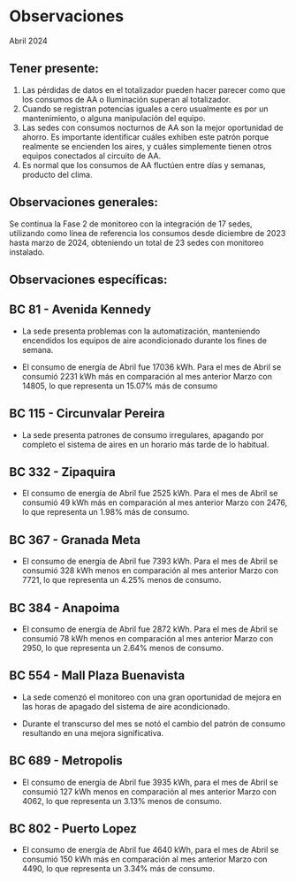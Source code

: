 # Observaciones

<div align="right">

</div>

Abril 2024
## Tener presente:

1. Las pérdidas de datos en el totalizador pueden hacer parecer como que los consumos de AA o Iluminación superan al totalizador.
2. Cuando se registran potencias iguales a cero usualmente es por un mantenimiento, o alguna manipulación del equipo.
3. Las sedes con consumos nocturnos de AA son la mejor oportunidad de ahorro. Es importante identificar cuáles exhiben este patrón porque realmente se encienden los aires, y cuáles simplemente tienen otros equipos conectados al circuito de AA.
4. Es normal que los consumos de AA fluctúen entre días y semanas, producto del clima.


## Observaciones generales:

Se continua la Fase 2 de monitoreo con la integración de 17 sedes, utilizando como línea de referencia los consumos desde diciembre de 2023 hasta marzo de 2024, obteniendo un total de 23 sedes con monitoreo instalado.


## Observaciones específicas:

<!--## BC 73 - Pereira -->
## BC 81 - Avenida Kennedy 

- La sede presenta problemas con la automatización, manteniendo encendidos los equipos de aire acondicionado durante los fines de semana.

- El consumo de energía de Abril fue 17036 kWh. Para el mes de Abril se consumió 2231 kWh más en comparación al mes anterior Marzo con 14805, lo que representa un 15.07% más de consumo

<!--## BC 111 Corozal-->

## BC 115 - Circunvalar Pereira

- La sede presenta patrones de consumo irregulares, apagando por completo el sistema de aires en un horario más tarde de lo habitual.
<!--## BC 265 - Valle de Lili -->
## BC 332 - Zipaquira

- El consumo de energía de Abril fue 2525 kWh. Para el mes de Abril se consumió 49 kWh más en comparación al mes anterior Marzo con 2476, lo que representa un 1.98% más de consumo.
## BC 367 - Granada Meta

- El consumo de energía de Abril fue 7393 kWh. Para el mes de Abril se consumió 328 kWh menos en comparación al mes anterior Marzo con 7721, lo que representa un 4.25% menos de consumo.

## BC 384 - Anapoima 

- El consumo de energía de Abril fue 2872 kWh. Para el mes de Abril se consumió 78 kWh menos en comparación al mes anterior Marzo con 2950, lo que representa un 2.64% menos de consumo.

<!--## BC 388 - CC Hayuelos

- La hora de apagado tuvo una mejora significativa con respecto al mes anterior.-->

<!--## BC 478 - Mix Vía 40 -->
<!--## BC 513 - El Difícil -->

<!--## BC 516 - Santa Marta -->
<!--## BC 517 - El Rodadero -->

## BC 554 - Mall Plaza Buenavista

- La sede comenzó el monitoreo con una gran oportunidad de mejora en las horas de apagado del sistema de aire acondicionado.

- Durante el transcurso del mes se notó el cambio del patrón de consumo resultando en una mejora significativa.

<!-- ## BC 681 - Cerete -->

<!-- ## BC 687 - Planeta Rica -->

## BC 689 - Metropolis

- El consumo de energía de Abril fue 3935 kWh, para el mes de Abril se consumió 127 kWh menos en comparación al mes anterior Marzo con 4062, lo que representa un 3.13% menos de consumo.

<!-- ##BC 733 - La Unión Valle -->

<!-- BC 772 - Caicedonia -->

<!-- BC 775 - Bulevar 54 -->

<!-- BC 777 - Parque Washington -->

<!-- ## BC 781 - Prado Plaza  -->


## BC 802 - Puerto Lopez

- El consumo de energía de Abril fue 4640 kWh, para el mes de Abril se consumió 150 kWh más en comparación al mes anterior Marzo con 4490, lo que representa un 3.34% más de consumo.